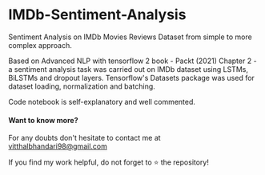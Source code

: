 # IMDb-Sentiment-Analysis
Sentiment Analysis on IMDb Movies Reviews Dataset from simple to more complex approach.

Based on Advanced NLP with tensorflow 2 book - Packt (2021) Chapter 2 - a sentiment analysis task was carried out on IMDb dataset using LSTMs, BiLSTMs and dropout layers. Tensorflow's Datasets package was used for dataset loading, normalization and batching.

Code notebook is self-explanatory and well commented.

#### Want to know more?
For any doubts don't hesitate to contact me at vitthalbhandari98@gmail.com

If you find my work helpful, do not forget to :star: the repository!

